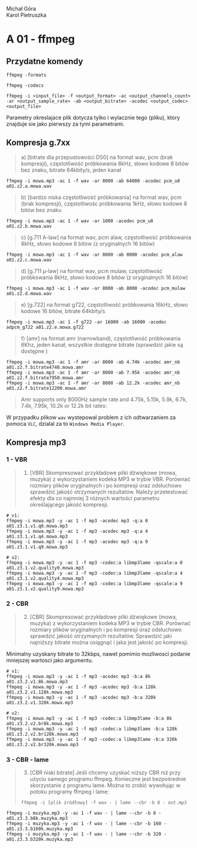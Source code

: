 Michał Góra   
Karol Pietruszka

# A 01 - ffmpeg

## Przydatne komendy

```shell
ffmpeg -formats
```

```shell
ffmpeg -codecs
```

```shell
ffmpeg -i <input_file> -f <output_format> -ac <output_channels_count> -ar <output_sample_rate> -ab <output_bitrate> -acodec <output_codec> <output_file>
```

Parametry okreslajace plik dotycza tylko i wylacznie tego (pliku), ktory znajduje sie jako pierwszy za tymi parametrami.

## Kompresja g.7xx

> a) [bitrate dla przepustowości DS0] na format wav, pcm (brak kompresji), częstotliwość próbkowania 8kHz, słowo kodowe 8 bitów bez znaku, bitrate 64kbity/s, jeden kanał

```shell
ffmpeg -i mowa.mp3 -ac 1 -f wav -ar 8000 -ab 64000 -acodec pcm_u8 a01.z2.a.mowa.wav
```

> b) [bardzo niska częstotliwość próbkowania] na format wav, pcm (brak kompresji), częstotliwośc próbkowania 1kHz, słowo kodowe 8 bitów bez znaku

```shell
ffmpeg -i mowa.mp3 -ac 1 -f wav -ar 1000 -acodec pcm_u8 a01.z2.b.mowa.wav
```

> c) [g.711 A-law] na format wav, pcm alaw, częstotliwość próbkowania 8kHz, słowo kodowe 8 bitów (z oryginalnych 16 bitów)

```shell
ffmpeg -i mowa.mp3 -ac 1 -f wav -ar 8000 -ab 8000 -acodec pcm_alaw a01.z2.c.mowa.wav
```

> d) [g.711 µ-law] na format wav, pcm mulaw, częstotliwość próbkowania 8kHz, słowo kodowe 8 bitów (z oryginalnych 16 bitów)

```shell
ffmpeg -i mowa.mp3 -ac 1 -f wav -ar 8000 -ab 8000 -acodec pcm_mulaw a01.z2.d.mowa.wav
```

> e) [g.722] na format g722, częstotliwość próbkowania 16kHz, słowo kodowe 16 bitów, bitrate 64kbity/s

```shell
ffmpeg -i mowa.mp3 -ac 1 -f g722 -ar 16000 -ab 16000 -acodec adpcm_g722 a01.z2.e.mowa.g722
```

> f) [amr] na format amr (narrowband), częstotliwość próbkowania 8Khz, jeden kanał, wszystkie dostępne bitrate (sprawdzić jakie są dostępne )

```shell
ffmpeg -i mowa.mp3 -ac 1 -f amr -ar 8000 -ab 4.74k -acodec amr_nb a01.z2.f.bitrate4740.mowa.amr
ffmpeg -i mowa.mp3 -ac 1 -f amr -ar 8000 -ab 7.95k -acodec amr_nb a01.z2.f.bitrate7950.mowa.amr
ffmpeg -i mowa.mp3 -ac 1 -f amr -ar 8000 -ab 12.2k -acodec amr_nb a01.z2.f.bitrate12200.mowa.amr
```

> Amr supports only 8000Hz sample rate and 4.75k, 5.15k, 5.9k, 6.7k, 7.4k, 7.95k, 10.2k or 12.2k bit rates:

W przypadku plikow `wav` wystepowal problem z ich odtwarzaniem za pomoca `VLC`, dzialal za to `Windows Media Player`.

## Kompresja mp3

### 1 - VBR

> 1) [VBR] Skompresować przykładowe pliki dźwiękowe (mowa, muzyka) z wykorzystaniem kodeka MP3 w trybie VBR. Porównać rozmiary plików oryginalnych i po kompresji oraz odsłuchowo sprawdzić jakość otrzymanych rezultatów. Należy przetestować efekty dla co najmniej 3 różnych wartości parametru określającego jakość kompresji.

```shell
# v1:
ffmpeg -i mowa.mp3 -y -ac 1 -f mp3 -acodec mp3 -q:a 0 a01.z3.1.v1.q0.mowa.mp3
ffmpeg -i mowa.mp3 -y -ac 1 -f mp3 -acodec mp3 -q:a 4 a01.z3.1.v1.q4.mowa.mp3
ffmpeg -i mowa.mp3 -y -ac 1 -f mp3 -acodec mp3 -q:a 9 a01.z3.1.v1.q9.mowa.mp3

# v2:
ffmpeg -i mowa.mp3 -y -ac 1 -f mp3 -codec:a libmp3lame -qscale:a 0 a01.z3.1.v2.quality0.mowa.mp3
ffmpeg -i mowa.mp3 -y -ac 1 -f mp3 -codec:a libmp3lame -qscale:a 4 a01.z3.1.v2.quality4.mowa.mp3
ffmpeg -i mowa.mp3 -y -ac 1 -f mp3 -codec:a libmp3lame -qscale:a 9 a01.z3.1.v2.quality9.mowa.mp3
```

### 2 - CBR

> 2) [CBR] Skompresować przykładowe pliki dźwiękowe (mowa, muzyka) z wykorzystaniem kodeka MP3 w trybie CBR. Porównać rozmiary plików oryginalnych i po kompresji oraz odsłuchowo sprawdzić jakość otrzymanych rezultatów. Sprawdzić jaki najniższy bitrate można osiągnąć i jaka jest jakość po kompresji.

Minimalny uzyskany bitrate to 32kbps, nawet pomimio mozliwosci podanie mniejszej wartosci jako argumentu.

```shell
# v1:
ffmpeg -i mowa.mp3 -y -ac 1 -f mp3 -acodec mp3 -b:a 8k a01.z3.2.v1.8k.mowa.mp3
ffmpeg -i mowa.mp3 -y -ac 1 -f mp3 -acodec mp3 -b:a 128k a01.z3.2.v1.128k.mowa.mp3
ffmpeg -i mowa.mp3 -y -ac 1 -f mp3 -acodec mp3 -b:a 320k a01.z3.2.v1.320k.mowa.mp3

# v2:
ffmpeg -i mowa.mp3 -y -ac 1 -f mp3 -codec:a libmp3lame -b:a 8k a01.z3.2.v2.br8k.mowa.mp3
ffmpeg -i mowa.mp3 -y -ac 1 -f mp3 -codec:a libmp3lame -b:a 128k a01.z3.2.v2.br128k.mowa.mp3
ffmpeg -i mowa.mp3 -y -ac 1 -f mp3 -codec:a libmp3lame -b:a 320k a01.z3.2.v2.br320k.mowa.mp3
```

### 3 - CBR - lame

> 3) [CBR niski bitrate] Jeśli chcemy uzyskać niższy CBR niż przy użyciu samego programu ffmpeg. Konieczne jest bezpośrednie skorzystanie z programu lame. Można to zrobić wywołując w potoku programy ffmpeg i lame:
> ```shell
> ffmpeg -i [plik źródłowy] -f wav - | lame --cbr -b 8 - out.mp3
> ```

```shell
ffmpeg -i muzyka.mp3 -y -ac 1 -f wav - | lame --cbr -b 8 - a01.z3.3.b8k.muzyka.mp3
ffmpeg -i muzyka.mp3 -y -ac 1 -f wav - | lame --cbr -b 160 - a01.z3.3.b160k.muzyka.mp3
ffmpeg -i muzyka.mp3 -y -ac 1 -f wav - | lame --cbr -b 320 - a01.z3.3.b320k.muzyka.mp3
```